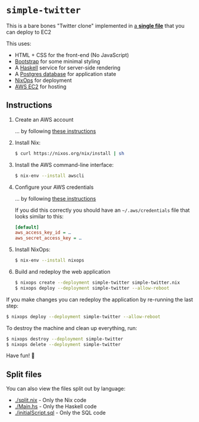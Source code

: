 # `simple-twitter`

This is a bare bones "Twitter clone" implemented in
[a **single file**](./simple-twitter.nix) that you can deploy to EC2

This uses:

* HTML + CSS for the front-end (No JavaScript)
* [Bootstrap](https://getbootstrap.com) for some minimal styling
* A [Haskell](https://www.haskell.org) service for server-side rendering
* A [Postgres database](https://www.postgresql.org) for application state
* [NixOps](https://nixos.org/nixops/manual/) for deployment
* [AWS EC2](https://aws.amazon.com/ec2/) for hosting

## Instructions

1.  Create an AWS account

    ... by following [these instructions](https://aws.amazon.com/premiumsupport/knowledge-center/create-and-activate-aws-account/)

1.  Install Nix:

    ```bash
    $ curl https://nixos.org/nix/install | sh
    ```

1.  Install the AWS command-line interface:

    ```bash
    $ nix-env --install awscli
    ```

1.  Configure your AWS credentials

    ... by following [these instructions](https://docs.aws.amazon.com/cli/latest/userguide/cli-chap-configure.html)

    If you did this correctly you should have an `~/.aws/credentials`
    file that looks similar to this:

    ```ini
    [default]
    aws_access_key_id = …
    aws_secret_access_key = …
    ```

1.  Install NixOps:

    ```bash
    $ nix-env --install nixops
    ```

1.  Build and redeploy the web application

    ```bash
    $ nixops create --deployment simple-twitter simple-twitter.nix
    $ nixops deploy --deployment simple-twitter --allow-reboot
    ```

If you make changes you can redeploy the application by re-running the last
step:

```bash
$ nixops deploy --deployment simple-twitter --allow-reboot
```

To destroy the machine and clean up everything, run:

```bash
$ nixops destroy --deployment simple-twitter
$ nixops delete --deployment simple-twitter
```

Have fun! 🙂

## Split files

You can also view the files split out by language:

* [./split.nix](./split.nix) - Only the Nix code
* [./Main.hs](./Main.hs) - Only the Haskell code
* [./initialScript.sql](./initialScript.sql) - Only the SQL code
